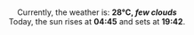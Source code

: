 <p  align="center"><br/>Currently, the weather is: <b> 28°C, <i>few clouds</i></b></br>Today, the sun rises at <b>04:45</b> and sets at <b>19:42</b>.</p>